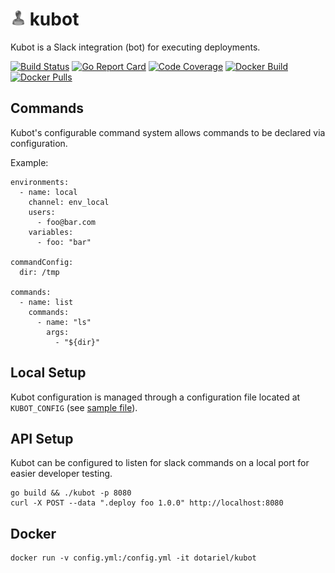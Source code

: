 # ![kubot][logo] kubot
 Kubot is a Slack integration (bot) for executing deployments.


[![Build Status](https://travis-ci.org/dotariel/kubot.svg?branch=master)](https://travis-ci.org/dotariel/kubot)
[![Go Report Card](https://goreportcard.com/badge/github.com/dotariel/kubot)](https://goreportcard.com/report/github.com/dotariel/kubot)
[![Code Coverage](https://codecov.io/gh/dotariel/kubot/branch/master/graph/badge.svg)](https://codecov.io/gh/dotariel/kubot)
[![Docker Build](https://img.shields.io/docker/cloud/automated/dotariel/kubot)](https://hub.docker.com/r/dotariel/kubot)
[![Docker Pulls](https://img.shields.io/docker/pulls/dotariel/kubot.svg)](https://hub.docker.com/r/dotariel/kubot)

## Commands
Kubot's configurable command system allows commands to be declared via configuration.

Example:
```
environments:
  - name: local
    channel: env_local
    users:
      - foo@bar.com
    variables:
      - foo: "bar"

commandConfig:
  dir: /tmp

commands: 
  - name: list
    commands:
      - name: "ls"
        args:
          - "${dir}"
```

## Local Setup
Kubot configuration is managed through a configuration file located at `KUBOT_CONFIG` (see [sample file](config/resources/kubot.yml)).

## API Setup
Kubot can be configured to listen for slack commands on a local port for easier developer testing.

```
go build && ./kubot -p 8080
curl -X POST --data ".deploy foo 1.0.0" http://localhost:8080
```

## Docker

```
docker run -v config.yml:/config.yml -it dotariel/kubot
```

[logo]: assets/kubot-24x24.png "kubot"
